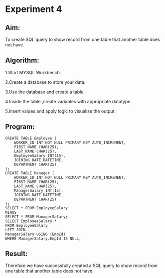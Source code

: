 # Experiment 4
## Aim:
To create SQL query to show record from one table that another table does not have.

## Algorithm:
1.Start MYSQL Workbench.

2.Create a database to store your data.

3.Use the database and create a table.

4.Inside the table ,create variables with appropriate datatype.

5.Insert values and apply logic to visualize the output.

## Program:
```
CREATE TABLE Employee (
	WORKER_ID INT NOT NULL PRIMARY KEY AUTO_INCREMENT,
	FIRST_NAME CHAR(25),
	LAST_NAME CHAR(25),
	EmployeeSalary INT(15),
	JOINING_DATE DATETIME,
	DEPARTMENT CHAR(25)
);
CREATE TABLE Manager (
	WORKER_ID INT NOT NULL PRIMARY KEY AUTO_INCREMENT,
	FIRST_NAME CHAR(25),
	LAST_NAME CHAR(25),
	ManagerSalary INT(15),
	JOINING_DATE DATETIME,
	DEPARTMENT CHAR(25)
);
SELECT * FROM EmployeeSalary
MINUS
SELECT * FROM ManagerSalary;
SELECT EmployeeSalary.*
FROM EmployeeSalary
LEFT JOIN
ManagerSalary USING (EmpId)
WHERE ManagerSalary.EmpId IS NULL;
```

## Result:
Therefore we have successfully created a SQL query to show record from one table that another table does not have.
